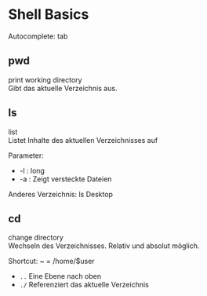 # Shell Basics

Autocomplete: tab

## pwd
print working directory  
Gibt das aktuelle Verzeichnis aus.

## ls
list  
Listet  Inhalte des aktuellen Verzeichnisses auf

Parameter:
* -l : long
* -a : Zeigt versteckte Dateien

Anderes Verzeichnis: ls Desktop

## cd
change directory  
Wechseln des Verzeichnisses. Relativ und absolut möglich.

Shortcut: ~ = /home/$user

* ```..``` Eine Ebene nach oben
* ```./``` Referenziert das aktuelle Verzeichnis
